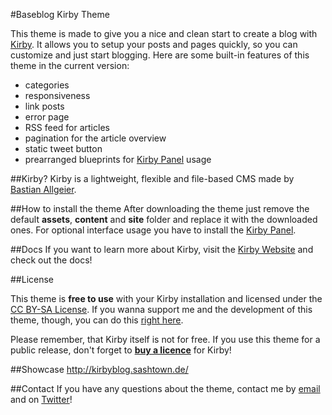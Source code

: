 #Baseblog Kirby Theme

This theme is made to give you a nice and clean start to create a blog with [Kirby](http://getkirby.com). It allows you to setup your posts and pages quickly, so you can customize and just start blogging. Here are some built-in features of this theme in the current version:

- categories
- responsiveness
- link posts
- error page
- RSS feed for articles
- pagination for the article overview
- static tweet button
- prearranged blueprints for [Kirby Panel](http://getkirby.com/panel) usage 

##Kirby?
Kirby is a lightweight, flexible and file-based CMS made by [Bastian Allgeier](http://bastianallgeier.com).

##How to install the theme
After downloading the theme just remove the default **assets**, **content** and **site** folder and replace it with the downloaded ones. For optional interface usage you have to install the [Kirby Panel](https://github.com/bastianallgeier/kirbycms-panel/). 

##Docs
If you want to learn more about Kirby, visit the [Kirby Website](http://getkirby.com) and check out the docs!

##License 

This theme is **free to use** with your Kirby installation and licensed under the [CC BY-SA License](http://creativecommons.org/licenses/by-sa/3.0/). If you wanna support me and the development of this theme, though, you can do this [right here](https://flattr.com/profile/sashtown).

Please remember, that Kirby itself is not for free. If you use this theme for a public release, don't forget to **[buy a licence](http://getkirby.com/buy)** for Kirby!

##Showcase
http://kirbyblog.sashtown.de/

##Contact
If you have any questions about the theme, contact me by [email](mailto:mail@sashtown.de) and on [Twitter](http://twitter.com/#!/sashtown)!